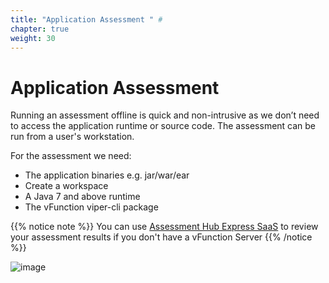 ```yaml
---
title: "Application Assessment " #
chapter: true
weight: 30
---
```


# Application Assessment

Running an assessment offline is quick and non-intrusive as we don’t need to access the application runtime or source code. The assessment can be run from a user's workstation.

For the assessment we need:

* The application binaries e.g. jar/war/ear
* Create a workspace
* A Java 7 and above runtime
* The vFunction viper-cli package

{{% notice note %}}
You can use [Assessment Hub Express SaaS](https://app.vfunction.com) to review your assessment results if you don't have a vFunction Server
{{% /notice %}}

![image](/images/AH-TheSteps.png)